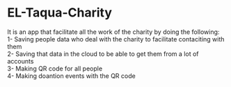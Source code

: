 # EL-Taqua-Charity

It is an app that facilitate all the work of the charity by doing the following:<br />
  1- Saving people data who deal with the charity to facilitate contaciting with them<br />
  2- Saving that data in the cloud to be able to get them from a lot of accounts<br />
  3- Making QR code for all people<br />
  4- Making doantion events with the QR code<br />

